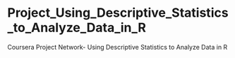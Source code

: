 # Project_Using_Descriptive_Statistics_to_Analyze_Data_in_R
Coursera Project Network- Using Descriptive Statistics to Analyze Data in R
